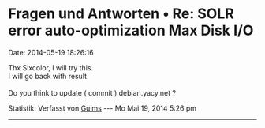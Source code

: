 Fragen und Antworten • Re: SOLR error auto-optimization Max Disk I/O
====================================================================

Date: 2014-05-19 18:26:16

Thx Sixcolor, I will try this.\
I will go back with result\
\
Do you think to update ( commit ) debian.yacy.net ?

Statistik: Verfasst von
[Guims](http://forum.yacy-websuche.de/memberlist.php?mode=viewprofile&u=8995)
--- Mo Mai 19, 2014 5:26 pm

------------------------------------------------------------------------
